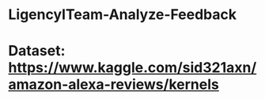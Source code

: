 # LigencyITeam-Analyze-Feedback
# Dataset: https://www.kaggle.com/sid321axn/amazon-alexa-reviews/kernels
